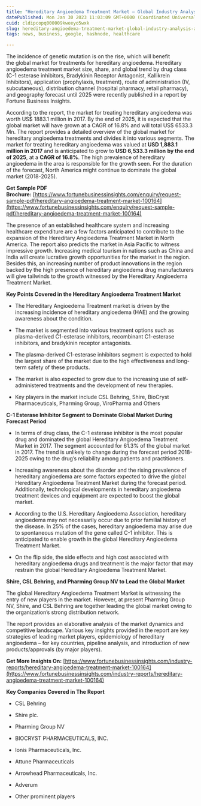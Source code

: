 ```yaml
---
title: "Hereditary Angioedema Treatment Market – Global Industry Analysis and Deeper Insights"
datePublished: Mon Jan 30 2023 11:03:09 GMT+0000 (Coordinated Universal Time)
cuid: cldipcopq000009kweeyo5wxk
slug: hereditary-angioedema-treatment-market-global-industry-analysis-and-deeper-insights
tags: news, business, google, hashnode, healthcare

---
```


The incidence of genetic mutation is on the rise, which will benefit the global market for treatments for hereditary angioedema. Hereditary angioedema treatment market size, share, and global trend by drug class (C-1 esterase inhibitors, Bradykinin Receptor Antagonist, Kallikrein Inhibitors), application (prophylaxis, treatment), route of administration (IV, subcutaneous), distribution channel (hospital pharmacy, retail pharmacy), and geography forecast until 2025 were recently published in a report by Fortune Business Insights.

According to the report, the market for treating hereditary angioedema was worth US$ 1883.1 million in 2017. By the end of 2025, it is expected that the global market will have grown at a CAGR of 16.8% and will total US$ 6533.3 Mn. The report provides a detailed overview of the global market for hereditary angioedema treatments and divides it into various segments. The market for treating hereditary angioedema was valued at **USD 1,883.1 million in 2017** and is anticipated to grow to **USD 6,533.3 million** **by the end of 2025**, at a **CAGR of 16.8%**. The high prevalence of hereditary angioedema in the area is responsible for the growth seen. For the duration of the forecast, North America might continue to dominate the global market (2018-2025).

**Get Sample PDF Brochure:** [https://www.fortunebusinessinsights.com/enquiry/request-sample-pdf/hereditary-angioedema-treatment-market-100164](https://www.fortunebusinessinsights.com/enquiry/request-sample-pdf/hereditary-angioedema-treatment-market-100164)

The presence of an established healthcare system and increasing healthcare expenditure are a few factors anticipated to contribute to the expansion of the Hereditary Angioedema Treatment Market in North America. The report also predicts the market in Asia Pacific to witness impressive growth. Increasing medical tourism in nations such as China and India will create lucrative growth opportunities for the market in the region. Besides this, an increasing number of product innovations in the region backed by the high presence of hereditary angioedema drug manufacturers will give tailwinds to the growth witnessed by the Hereditary Angioedema Treatment Market.

**Key Points Covered in the Hereditary Angioedema Treatment Market**

* The Hereditary Angioedema Treatment market is driven by the increasing incidence of hereditary angioedema (HAE) and the growing awareness about the condition.
    
* The market is segmented into various treatment options such as plasma-derived C1-esterase inhibitors, recombinant C1-esterase inhibitors, and bradykinin receptor antagonists.
    
* The plasma-derived C1-esterase inhibitors segment is expected to hold the largest share of the market due to the high effectiveness and long-term safety of these products.
    
* The market is also expected to grow due to the increasing use of self-administered treatments and the development of new therapies.
    
* Key players in the market include CSL Behring, Shire, BioCryst Pharmaceuticals, Pharming Group, ViroPharma and Others
    

**C-1 Esterase Inhibitor Segment to Dominate Global Market During Forecast Period**

* In terms of drug class, the C-1 esterase inhibitor is the most popular drug and dominated the global Hereditary Angioedema Treatment Market in 2017. The segment accounted for 61.3% of the global market in 2017. The trend is unlikely to change during the forecast period 2018-2025 owing to the drug’s reliability among patients and practitioners.
    
* Increasing awareness about the disorder and the rising prevalence of hereditary angioedema are some factors expected to drive the global Hereditary Angioedema Treatment Market during the forecast period. Additionally, technological developments in hereditary angioedema treatment devices and equipment are expected to boost the global market.
    
* According to the U.S. Hereditary Angioedema Association, hereditary angioedema may not necessarily occur due to prior familial history of the disease. In 25% of the cases, hereditary angioedema may arise due to spontaneous mutation of the gene called C-1 inhibitor. This is anticipated to enable growth in the global Hereditary Angioedema Treatment Market.
    
* On the flip side, the side effects and high cost associated with hereditary angioedema drugs and treatment is the major factor that may restrain the global Hereditary Angioedema Treatment Market.
    

**Shire, CSL Behring, and Pharming Group NV to Lead the Global Market**

The global Hereditary Angioedema Treatment Market is witnessing the entry of new players in the market. However, at present Pharming Group NV, Shire, and CSL Behring are together leading the global market owing to the organization’s strong distribution network.

The report provides an elaborative analysis of the market dynamics and competitive landscape. Various key insights provided in the report are key strategies of leading market players, epidemiology of hereditary angioedema – for key countries, pipeline analysis, and introduction of new products/approvals (by major players).

**Get More Insights On:** [https://www.fortunebusinessinsights.com/industry-reports/hereditary-angioedema-treatment-market-100164](https://www.fortunebusinessinsights.com/industry-reports/hereditary-angioedema-treatment-market-100164)

**Key Companies Covered in The Report**

* CSL Behring
    
* Shire plc.
    
* Pharming Group NV
    
* BIOCRYST PHARMACEUTICALS, INC.
    
* Ionis Pharmaceuticals, Inc.
    
* Attune Pharmaceuticals
    
* Arrowhead Pharmaceuticals, Inc.
    
* Adverum
    
* Other prominent players